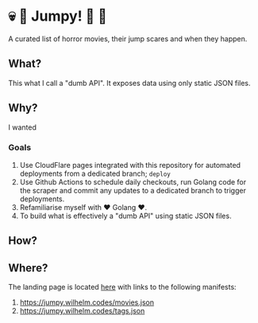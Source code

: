 # 💀 🧟 Jumpy! 👻 👿
A curated list of horror movies, their jump scares and when they happen.

## What?
This what I call a "dumb API". It exposes data using only static JSON files.

## Why?
I wanted

### Goals
1. Use CloudFlare pages integrated with this repository for automated deployments from a dedicated branch; `deploy`
2. Use Github Actions to schedule daily checkouts, run Golang code for the scraper and commit any updates to a dedicated branch to trigger deployments.
3. Refamiliarise myself with ❤️ Golang ❤️.
4. To build what is effectively a "dumb API" using static JSON files.

## How?




## Where?
The landing page is located [here](https://jumpy.wilhelm.codes/) with links to the following manifests:
1. https://jumpy.wilhelm.codes/movies.json
2. https://jumpy.wilhelm.codes/tags.json
